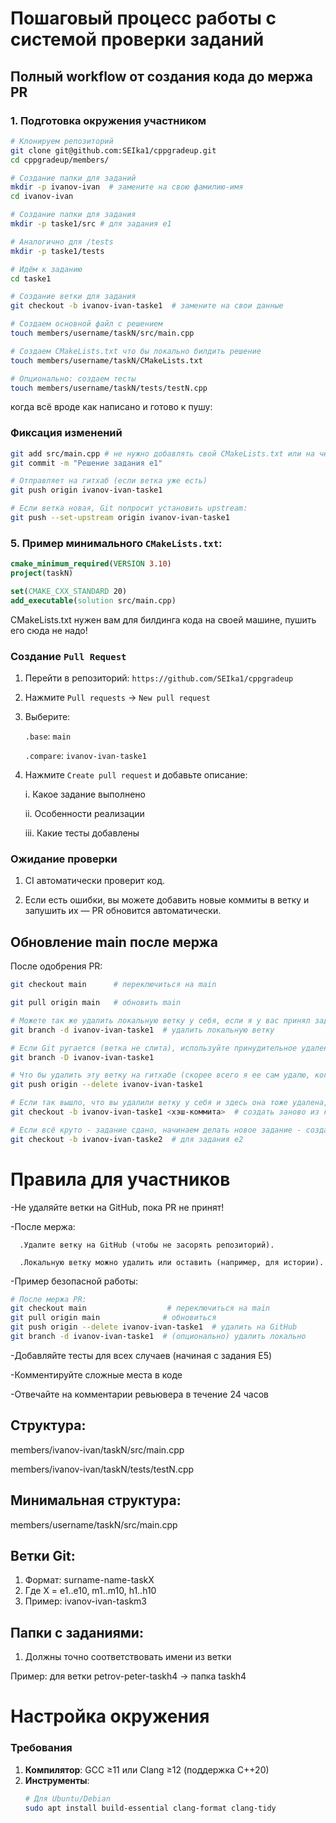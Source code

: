 # Пошаговый процесс работы с системой проверки заданий

## Полный workflow от создания кода до мержа PR

### 1. Подготовка окружения участником

```bash
# Клонируем репозиторий
git clone git@github.com:SEIka1/cppgradeup.git
cd cppgradeup/members/

# Создание папки для заданий
mkdir -p ivanov-ivan  # замените на свою фамилию-имя
cd ivanov-ivan

# Создание папки для задания
mkdir -p taske1/src # для задания e1

# Аналогично для /tests
mkdir -p taske1/tests

# Идём к заданию
cd taske1

# Создание ветки для задания
git checkout -b ivanov-ivan-taske1  # замените на свои данные

# Создаем основной файл с решением
touch members/username/taskN/src/main.cpp

# Создаем CMakeLists.txt что бы локально билдить решение
touch members/username/taskN/CMakeLists.txt

# Опционально: создаем тесты
touch members/username/taskN/tests/testN.cpp
```

когда всё вроде как написано и готово к пушу:

### Фиксация изменений
```bash
git add src/main.cpp # не нужно добавлять свой CMakeLists.txt или на чём вы там собираете
git commit -m "Решение задания e1"

# Отправляет на гитхаб (если ветка уже есть)
git push origin ivanov-ivan-taske1

# Если ветка новая, Git попросит установить upstream:
git push --set-upstream origin ivanov-ivan-taske1
```

### 5. Пример минимального `CMakeLists.txt`:
```cmake
cmake_minimum_required(VERSION 3.10)
project(taskN)

set(CMAKE_CXX_STANDARD 20)
add_executable(solution src/main.cpp)
```

CMakeLists.txt нужен вам для билдинга кода на своей машине, пушить его сюда не надо!

### Создание `Pull Request`

1) Перейти в репозиторий: `https://github.com/SEIka1/cppgradeup`
2) Нажмите `Pull requests` → `New pull request`
3) Выберите:

      `.base`: `main`

      `.compare`: `ivanov-ivan-taske1`

4) Нажмите `Create pull request` и добавьте описание:

      i. Какое задание выполнено

      ii. Особенности реализации

      iii. Какие тесты добавлены

### Ожидание проверки

1. CI автоматически проверит код.

2. Если есть ошибки, вы можете добавить новые коммиты в ветку и запушить их — PR обновится автоматически.

## Обновление main после мержа

После одобрения PR:

```bash
git checkout main      # переключиться на main

git pull origin main   # обновить main

# Можете так же удалить локальную ветку у себя, если я у вас принял задание -> его уже не придется редачить и зачем вам эта ветка тогда?
git branch -d ivanov-ivan-taske1  # удалить локальную ветку

# Если Git ругается (ветка не слита), используйте принудительное удаление:
git branch -D ivanov-ivan-taske1

# Что бы удалить эту ветку на гитхабе (скорее всего я ее сам удалю, когда приму у вас задание, так что не нужно это писать)
git push origin --delete ivanov-ivan-taske1

# Если так вышло, что вы удалили ветку у себя и здесь она тоже удалена, то её в крайнем случае можно восстановить:
git checkout -b ivanov-ivan-taske1 <хэш-коммита>  # создать заново из коммита

# Если всё круто - задание сдано, начинаем делать новое задание - создаем новую ветку для него и там так же работает (всё как и раньше)
git checkout -b ivanov-ivan-taske2  # для задания e2
```


# Правила для участников

-Не удаляйте ветки на GitHub, пока PR не принят!

-После мержа:

      .Удалите ветку на GitHub (чтобы не засорять репозиторий).

      .Локальную ветку можно удалить или оставить (например, для истории).

-Пример безопасной работы:
```bash
# После мержа PR:
git checkout main                  # переключиться на main
git pull origin main              # обновиться
git push origin --delete ivanov-ivan-taske1  # удалить на GitHub
git branch -d ivanov-ivan-taske1  # (опционально) удалить локально
```

-Добавляйте тесты для всех случаев (начиная с задания E5)

-Комментируйте сложные места в коде

-Отвечайте на комментарии ревьювера в течение 24 часов

## Структура:
members/ivanov-ivan/taskN/src/main.cpp

members/ivanov-ivan/taskN/tests/testN.cpp

## Минимальная структура:

members/username/taskN/src/main.cpp

## Ветки Git:

1) Формат: surname-name-taskX
2) Где X = e1..e10, m1..m10, h1..h10
3) Пример: ivanov-ivan-taskm3

## Папки с заданиями:

1. Должны точно соответствовать имени из ветки

Пример: для ветки petrov-peter-taskh4 → папка taskh4

# Настройка окружения

### Требования
1. **Компилятор**: GCC ≥11 или Clang ≥12 (поддержка C++20)
2. **Инструменты**:
   ```bash
   # Для Ubuntu/Debian
   sudo apt install build-essential clang-format clang-tidy
